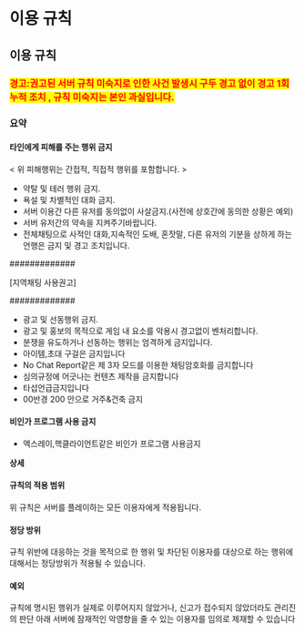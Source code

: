 # 이용 규칙

## 이용 규칙

### <mark style="color:red;">**경고:권고된 서버 규칙 미숙지로 인한 사건 발생시 구두 경고 없이 경고 1회 누적 조치 , 규칙 미숙지는 본인 과실입니다.**</mark>

### **요약**

#### 타인에게 피해를 주는 행위 금지

< 위 피해행위는 간접적, 직접적 행위를 포함합니다. >

* 약탈 및 테러 행위 금지.
* 욕설 및 차별적인 대화 금지.
* 서버 이용간 다른 유저를 동의없이 사살금지.(사전에 상호간에 동의한 상황은 예외)
* 서버 유저간의 약속을 지켜주기바랍니다.
* 전체채팅으로 사적인 대화,지속적인 도배, 혼잣말, 다른 유저의 기분을 상하게 하는 언행은 금지 및 경고 조치입니다.

&#x20;       \#############&#x20;

&#x20;     \[지역채팅 사용권고]

&#x20;       \#############&#x20;

* 광고 및 선동행위 금지.
* 광고 및 홍보의 목적으로 게임 내 요소를 악용시 경고없이 벤처리합니다.
* 분쟁을 유도하거나 선동하는 행위는 엄격하게 금지입니다.
* 아이템,초대 구걸은 금지입니다
* No Chat Report같은 제 3자 모드를 이용한 채팅암호화를 금지합니다
* 심의규정에 어긋나는 컨텐츠 제작을 금지합니다
* 타섭언급금지입니다
* 00반경 200 안으로 거주&건축 금지

#### 비인가 프로그램 사용 금지

* 엑스레이,핵클라이언트같은 비인가 프로그램 사용금지

**상세**

#### 규칙의 적용 범위

위 규칙은 서버를 플레이하는 모든 이용자에게 적용됩니다.

#### 정당 방위

규칙 위반에 대응하는 것을 목적으로 한 행위 및 차단된 이용자를 대상으로 하는 행위에 대해서는 정당방위가 적용될 수 있습니다.

#### 예외

규칙에 명시된 행위가 실제로 이루어지지 않았거나, 신고가 접수되지 않았더라도 관리진의 판단 아래 서버에 잠재적인 악영향을 줄 수 있는 이용자를 임의로 제재할 수 있습니다

